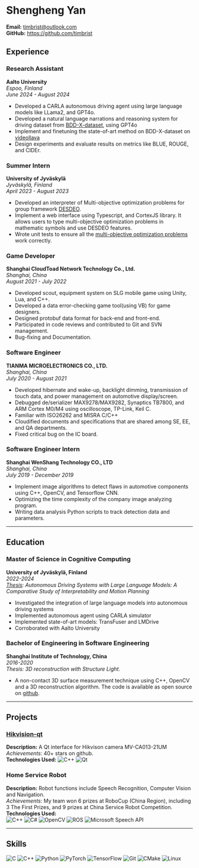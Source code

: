 # Shengheng Yan

**Email:** <timbrist@outlook.com>  
**GitHub:** <https://github.com/timbrist>


## Experience

### Research Assistant
**Aalto University**  \
*Espoo, Finland*  \
*June 2024 - August 2024*

- Developed a CARLA autonomous driving agent using large language models like LLama2, and GPT4o.
- Developed a natural language narrations and reasoning system for driving dataset from [BDD-X-dataset](https://github.com/JinkyuKimUCB/BDD-X-dataset), using GPT4o
- Implement and finetuning the state-of-art method on BDD-X-dataset on [videollava](https://github.com/PKU-YuanGroup/Video-LLaVA)
- Design experiments and evaluate results on metrics like BLUE, ROUGE, and CIDEr.

### Summer Intern
**University of Jyväskylä**  \
*Jyväskylä, Finland*  \
*April 2023 - August 2023*

- Developed an interpreter of Multi-objective optimization problems for group framework [DESDEO](https://github.com/industrial-optimization-group/DESDEO).
- Implement a web interface using Typescript, and CortexJS library. It allows users to type multi-objective optimization problems in mathematic symbols and use DESDEO features.
- Wrote unit tests to ensure all the [multi-objective optimization problems](https://desdeo-problem.readthedocs.io/en/latest/examples.html) work correctly.



### Game Developer
**Shanghai CloudToad Network Technology Co., Ltd.**  \
*Shanghai, China*  \
*August 2021 - July 2022*

- Developed scout, equipment system on SLG mobile game using Unity, Lua, and C++.
- Developed a data error-checking game tool(using VB) for game designers.
- Designed protobuf data format for back-end and front-end.
- Participated in code reviews and contributed to Git and SVN management.
- Bug-fixing and Documentation.

### Software Engineer
**TIANMA MICROELECTRONICS CO., LTD.**  \
*Shanghai, China*  \
*July 2020 - August 2021*

- Developed hibernate and wake-up, backlight dimming, transmission of touch data, and power management on automotive display/screen.
- Debugged de/serializer MAX9278/MAX9282, Synaptics TB7800, and ARM Cortex M0/M4 using oscilloscope, TP-Link, Keil C.
- Familiar with ISO26262 and MISRA C/C++
- Cloudified documents and specifications that are shared among SE, EE, and QA departments.
- Fixed critical bug on the IC board.

### Software Engineer Intern
**Shanghai WenShang Technology CO., LTD**  \
*Shanghai, China*  \
*July 2019 - December 2019*

- Implement image algorithms to detect flaws in automotive components using C++, OpenCV, and Tensorflow CNN.
- Optimizing the time complexity of the company image analyzing program.
- Writing data analysis Python scripts to track detection data and parameters.

---

## Education
### Master of Science in Cognitive Computing
**University of Jyväskylä, Finland**  
*2022-2024*  
*[Thesis](https://jyx.jyu.fi/handle/123456789/95789): Autonomous Driving Systems with Large Language Models: A Comparative Study of Interpretability and Motion Planning* 

- Investigated the integration of large language models into autonomous driving systems
- Implemented autonomous agent using CARLA simulator
- Implemented state-of-art models: TransFuser and LMDrive 
- Corroborated with Aalto University


### Bachelor of Engineering in Software Engineering
**Shanghai Institute of Technology, China**  
*2016-2020*  
*Thesis: 3D reconstruction with Structure Light.* 
- A non-contact 3D surface measurement technique using C++, OpenCV and a 3D reconstruction algorithm. The code is available as open source on [github](https://github.com/timbrist/structure-light).


---

## Projects

### [Hikvision-qt](https://github.com/timbrist/hikvision-qt)  
**Description:** A Qt interface for Hikvison camera MV-CA013-21UM  \
*Achievements:* 40+ stars on github.  \
**Technologies Used:** 
![C++](https://img.shields.io/badge/C++-00599C?style=flat&logo=c%2B%2B&logoColor=white) ![Qt](https://img.shields.io/badge/Qt-41CD52?style=flat&logo=qt&logoColor=white) 


### Home Service Robot   
**Description:** Robot functions include Speech Recognition, Computer Vision and Navigation.   \
*Achievements:* My team won 6 prizes at RoboCup (China Region), including 3 The First Prizes, and 9 prizes at China Service Robot Competition.  \
**Technologies Used:**  \
![C++](https://img.shields.io/badge/C++-00599C?style=flat&logo=c%2B%2B&logoColor=white) ![C#](https://img.shields.io/badge/C%23-239120?style=flat&logo=c-sharp&logoColor=white) ![OpenCV](https://img.shields.io/badge/OpenCV-5C3EE8?style=flat&logo=opencv&logoColor=white) ![ROS](https://img.shields.io/badge/ROS-22314E?style=flat&logo=ros&logoColor=white) ![Microsoft Speech API](https://img.shields.io/badge/Microsoft%20Speech%20API-0078D4?style=flat&logo=microsoft&logoColor=white)

---

## Skills
![C](https://img.shields.io/badge/C-A8B9CC?style=flat&logo=c&logoColor=white) ![C++](https://img.shields.io/badge/C++-00599C?style=flat&logo=c%2B%2B&logoColor=white) ![Python](https://img.shields.io/badge/Python-3776AB?style=flat&logo=python&logoColor=white) ![PyTorch](https://img.shields.io/badge/PyTorch-EE4C2C?style=flat&logo=pytorch&logoColor=white) ![TensorFlow](https://img.shields.io/badge/TensorFlow-FF6F00?style=flat&logo=tensorflow&logoColor=white) ![Git](https://img.shields.io/badge/Git-F05032?style=flat&logo=git&logoColor=white) ![CMake](https://img.shields.io/badge/CMake-064F8C?style=flat&logo=cmake&logoColor=white) ![Linux](https://img.shields.io/badge/Linux-FCC624?style=flat&logo=linux&logoColor=black) 

<!-- ![Unreal Engine](https://img.shields.io/badge/Unreal%20Engine-0E1128?style=flat&logo=unreal-engine&logoColor=white) -->
